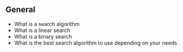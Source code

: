 ## General

- What is a search algorithm
- What is a linear search
- What is a binary search
- What is the best search algorithm to use depending on your needs
